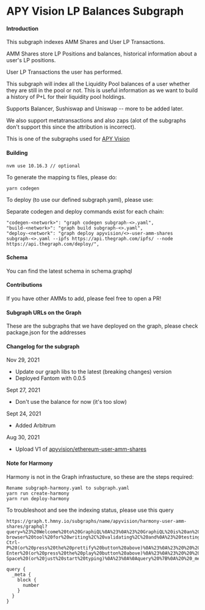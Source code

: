 # APY Vision LP Balances Subgraph

#### Introduction

This subgraph indexes AMM Shares and User LP Transactions.

AMM Shares store LP Positions and balances, historical information about a user's LP positions.

User LP Transactions the user has performed.

This subgraph will index all the Liquidity Pool balances of a user whether they are still in the
pool or not. This is useful information as we want to build a history of P+L for their liquidity
pool holdings.

Supports Balancer, Sushiswap and Uniswap -- more to be added later.

We also support metatransactions and also zaps (alot of the subgraphs don't support this since the attribution is incorrect).

This is one of the subgraphs used for [APY Vision](https://apy.vision)

#### Building

```
nvm use 10.16.3 // optional
```

To generate the mapping ts files, please do:

```
yarn codegen
```

To deploy (to use our defined subgraph.yaml), please use:

Separate codegen and deploy commands exist for each chain:

```
"codegen-<network>": "graph codegen subgraph-<>.yaml",
"build-<network>": "graph build subgraph-<>.yaml",
"deploy-<network": "graph deploy apyvision/<>-user-amm-shares subgraph-<>.yaml --ipfs https://api.thegraph.com/ipfs/ --node https://api.thegraph.com/deploy/",
```

#### Schema

You can find the latest schema in schema.graphql

#### Contributions

If you have other AMMs to add, please feel free to open a PR!


#### Subgraph URLs on the Graph
These are the subgraphs that we have deployed on the graph, please check package.json for the addresses

#### Changelog for the subgraph
Nov 29, 2021
- Update our graph libs to the latest (breaking changes) version
- Deployed Fantom with 0.0.5

Sept 27, 2021
- Don't use the balance for now (it's too slow)

Sept 24, 2021
- Added Arbitrum

Aug 30, 2021 
- Upload V1 of [apyvision/ethereum-user-amm-shares](https://thegraph.com/legacy-explorer/subgraph/apyvision/ethereum-user-amm-shares)


#### Note for Harmony
Harmony is not in the Graph infrastucture, so these are the steps required:

```
Rename subgraph-harmony.yaml to subgraph.yaml
yarn run create-harmony
yarn run deploy-harmony
```

To troubleshoot and see the indexing status, please use this query

```
https://graph.t.hmny.io/subgraphs/name/apyvision/harmony-user-amm-shares/graphql?query=%23%20Welcome%20to%20GraphiQL%0A%23%0A%23%20GraphiQL%20is%20an%20in-browser%20tool%20for%20writing%2C%20validating%2C%20and%0A%23%20testing%20GraphQL%20queries.%0A%23%0A%23%20Type%20queries%20into%20this%20side%20of%20the%20screen%2C%20and%20you%20will%20see%20intelligent%0A%23%20typeaheads%20aware%20of%20the%20current%20GraphQL%20type%20schema%20and%20live%20syntax%20and%0A%23%20validation%20errors%20highlighted%20within%20the%20text.%0A%23%0A%23%20GraphQL%20queries%20typically%20start%20with%20a%20%22%7B%22%20character.%20Lines%20that%20starts%0A%23%20with%20a%20%23%20are%20ignored.%0A%23%0A%23%20An%20example%20GraphQL%20query%20might%20look%20like%3A%0A%23%0A%23%20%20%20%20%20%7B%0A%23%20%20%20%20%20%20%20field(arg%3A%20%22value%22)%20%7B%0A%23%20%20%20%20%20%20%20%20%20subField%0A%23%20%20%20%20%20%20%20%7D%0A%23%20%20%20%20%20%7D%0A%23%0A%23%20Keyboard%20shortcuts%3A%0A%23%0A%23%20%20Prettify%20Query%3A%20%20Shift-Ctrl-P%20(or%20press%20the%20prettify%20button%20above)%0A%23%0A%23%20%20%20%20%20%20%20Run%20Query%3A%20%20Ctrl-Enter%20(or%20press%20the%20play%20button%20above)%0A%23%0A%23%20%20%20Auto%20Complete%3A%20%20Ctrl-Space%20(or%20just%20start%20typing)%0A%23%0A%0Aquery%20%7B%0A%20%20_meta%20%7B%0A%20%20%20%20block%20%7B%0A%20%20%20%20%20%20number%0A%20%20%20%20%7D%0A%20%20%7D%0A%7D
```

```
query {
  _meta {
    block {
      number
    }
  }
}
```

